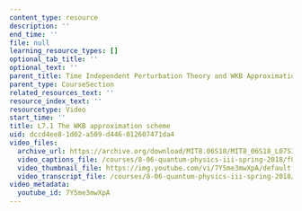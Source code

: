 ```yaml
---
content_type: resource
description: ''
end_time: ''
file: null
learning_resource_types: []
optional_tab_title: ''
optional_text: ''
parent_title: Time Independent Perturbation Theory and WKB Approximation
parent_type: CourseSection
related_resources_text: ''
resource_index_text: ''
resourcetype: Video
start_time: ''
title: L7.1 The WKB approximation scheme
uid: dccd4ee8-1d02-a509-d446-012607471da4
video_files:
  archive_url: https://archive.org/download/MIT8.06S18/MIT8_06S18_L07S1_300k.mp4
  video_captions_file: /courses/8-06-quantum-physics-iii-spring-2018/f0a3d04ecd4054bdbdb6be6fdbca67fc_7Y5me3mwXpA.vtt
  video_thumbnail_file: https://img.youtube.com/vi/7Y5me3mwXpA/default.jpg
  video_transcript_file: /courses/8-06-quantum-physics-iii-spring-2018/c10ab35e849b4f606c8aa929709e70d3_7Y5me3mwXpA.pdf
video_metadata:
  youtube_id: 7Y5me3mwXpA
---
```


